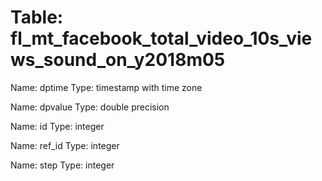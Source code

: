 Table: fl_mt_facebook_total_video_10s_views_sound_on_y2018m05
=============================================================

Name: dptime
Type: timestamp with time zone

Name: dpvalue
Type: double precision

Name: id
Type: integer

Name: ref_id
Type: integer

Name: step
Type: integer

